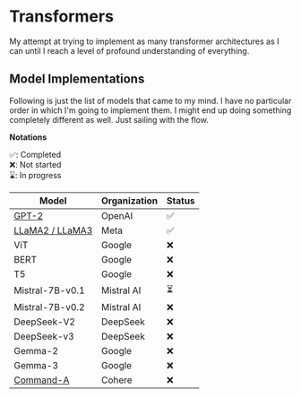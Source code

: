 # Transformers

My attempt at trying to implement as many transformer architectures as I can until I reach a level of profound understanding of everything.

## Model Implementations

Following is just the list of models that came to my mind. I have no particular order in which I'm going to implement them. I might end up doing something completely different as well. Just sailing with the flow.

__Notations__

✅: Completed\
❌: Not started\
⌛️: In progress

| Model | Organization | Status |
|-------|-------------|---------|
| [GPT-2](./gpt2) | OpenAI | ✅ |
| [LLaMA2 / LLaMA3](./llama) | Meta | ✅ |
| ViT | Google | ❌ |
| BERT | Google | ❌ |
| T5 | Google | ❌ |
| Mistral-7B-v0.1 | Mistral AI | ⏳ |
| Mistral-7B-v0.2 | Mistral AI | ❌ |
| DeepSeek-V2 | DeepSeek | ❌ |
| DeepSeek-v3 | DeepSeek | ❌ |
| Gemma-2 | Google | ❌ |
| Gemma-3 | Google | ❌ |
| [Command-A](https://cohere.com/research/papers/command-a-technical-report.pdf) | Cohere | ❌ |
